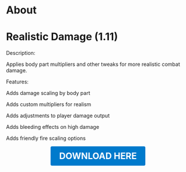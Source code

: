 # About

# Realistic Damage (1.11)

Description:

Applies body part multipliers and other tweaks for more realistic combat damage.

Features:

Adds damage scaling by body part

Adds custom multipliers for realism

Adds adjustments to player damage output

Adds bleeding effects on high damage

Adds friendly fire scaling options

<p align="center"><a href="https://github.com/LiliaFramework/Modules/raw/refs/heads/gh-pages/realisticdamage.zip" style="display:inline-block;padding:12px 24px;font-size:1.5rem;font-weight:bold;text-decoration:none;color:#fff;background-color:#007acc;border-radius:4px;">DOWNLOAD HERE</a></p>